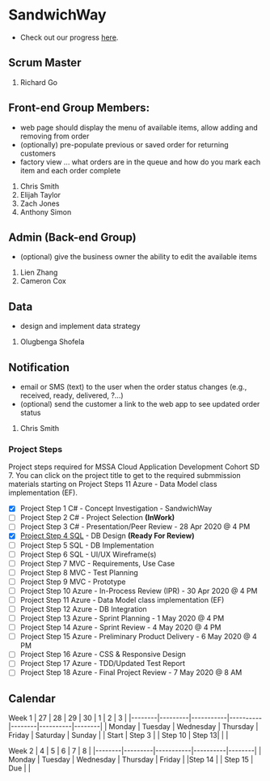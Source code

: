 # SandwichWay
- Check out our progress [here](https://github.com/gowebUSA/MSSA-Group-Project/wiki/Log).

## Scrum Master
1. Richard Go

## Front-end Group Members:
- web page should display the menu of available items, allow adding and removing from order 
- (optionally) pre-populate previous or saved order for returning customers
- factory view ... what orders are in the queue and how do you mark each item and each order complete

1. Chris Smith
2. Elijah Taylor
3. Zach Jones
4. Anthony Simon

## Admin (Back-end Group)
- (optional) give the business owner the ability to edit the available items
1. Lien Zhang
2. Cameron Cox

## Data
- design and implement data strategy 
1. Olugbenga Shofela

## Notification
- email or SMS (text) to the user when the order status changes (e.g., received, ready, delivered, ?...)
- (optional) send the customer a link to the web app to see updated order status
1. Chris Smith

### Project Steps
Project steps required for MSSA Cloud Application Development Cohort SD 7. You can click on the project title to get to the required submmission materials starting on Project Steps 11 Azure - Data Model class implementation (EF).
- [X] Project Step 1 C# - Concept Investigation - SandwichWay
- [ ] Project Step 2 C# - Project Selection **(InWork)**
- [ ] Project Step 3 C# - Presentation/Peer Review - 28 Apr 2020 @ 4 PM
- [X] [Project Step 4 SQL](https://github.com/gowebUSA/MSSA-Group-Project/blob/master/sandwichway/files/SandwichWay.jpg) - DB Design **(Ready For Review)**
- [ ] Project Step 5 SQL - DB Implementation
- [ ] Project Step 6 SQL - UI/UX Wireframe(s)
- [ ] Project Step 7 MVC - Requirements, Use Case
- [ ] Project Step 8 MVC - Test Planning
- [ ] Project Step 9 MVC - Prototype
- [ ] Project Step 10 Azure - In-Process Review (IPR) - 30 Apr 2020 @ 4 PM
- [ ] Project Step 11 Azure - Data Model class implementation (EF)
- [ ] Project Step 12 Azure - DB Integration
- [ ] Project Step 13 Azure - Sprint Planning - 1 May 2020 @ 4 PM
- [ ] Project Step 14 Azure - Sprint Review - 4 May 2020 @ 4 PM
- [ ] Project Step 15 Azure - Preliminary Product Delivery - 6 May 2020 @ 4 PM
- [ ] Project Step 16 Azure - CSS & Responsive Design
- [ ] Project Step 17 Azure - TDD/Updated Test Report
- [ ] Project Step 18 Azure - Final Project Review - 7 May 2020 @ 8 AM

## Calendar
Week 1
| 27     | 28      | 29        | 30       | 1      | 2        | 3      |
|--------|---------|-----------|----------|--------|----------|--------|
| Monday | Tuesday | Wednesday | Thursday | Friday | Saturday | Sunday | 
| Start | Step 3   |            | Step 10 | Step 13|          |        |

Week 2
| 4      | 5       | 6         | 7        | 8      | 
|--------|---------|-----------|----------|--------|
| Monday | Tuesday | Wednesday | Thursday | Friday | 
|Step 14 |         | Step 15   |  Due     |        | 

